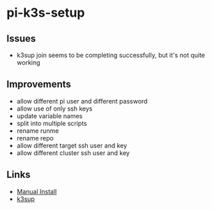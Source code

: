 # pi-k3s-setup

## Issues

* k3sup join seems to be completing successfully, but it's not quite working

## Improvements

* allow different pi user and different password
* allow use of only ssh keys
* update variable names
* split into multiple scripts
* rename runme
* rename repo
* allow different target ssh user and key 
* allow different cluster ssh user and key 

## Links

* [Manual Install](https://blog.alexellis.io/test-drive-k3s-on-raspberry-pi/)
* [k3sup](https://github.com/alexellis/k3sup)

